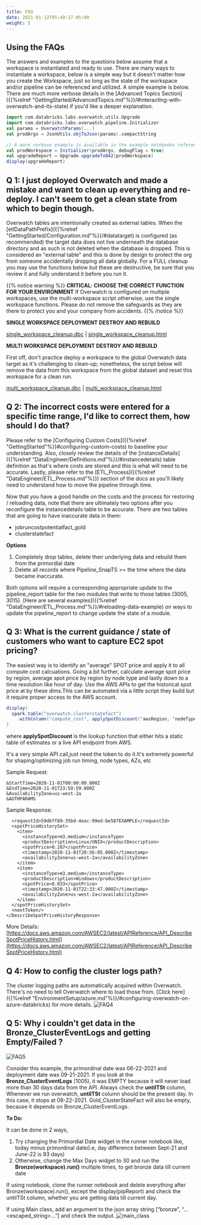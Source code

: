 ```yaml
---
title: FAQ
date: 2021-01-12T05:49:17-05:00
weight: 5
---
```


## Using the FAQs
The answers and examples to the questions below assume that a workspace is instantiated and ready to use.
There are many ways to instantiate a workspace, below is a simple way but it doesn't matter how you create the
Workspace, just so long as the state of the workspace and/or pipeline can be referenced and utilized.
A simple example is below. There are much more verbose details in the
[Advanced Topics Section]({{%relref "GettingStarted/AdvancedTopics.md"%}}/#interacting-with-overwatch-and-its-state)
if you'd like a deeper explanation.
```scala
import com.databricks.labs.overwatch.utils.Upgrade
import com.databricks.labs.overwatch.pipeline.Initializer
val params = OverwatchParams(...)
val prodArgs = JsonUtils.objToJson(params).compactString

// A more verbose example is available in the example notebooks referenced above
val prodWorkspace = Initializer(prodArgs, debugFlag = true)
val upgradeReport = Upgrade.upgradeTo042(prodWorkspace)
display(upgradeReport)
```

## Q 1: I just deployed Overwatch and made a mistake and want to clean up everything and re-deploy. I can't seem to get a clean state from which to begin though.
Overwatch tables are intentionally created as external tables. When the
[etlDataPathPrefix]({{%relref "GettingStarted/Configuration.md"%}}/#datatarget) is configured (as recommended)
the target data does not live underneath the database directory and as such is not deleted when the database is dropped.
This is considered an "external table" and this is done by design to protect the org from someone accidentally dropping
all data globally. For a FULL cleanup you may use the functions below but these are destructive, be sure that
you review it and fully understand it before you run it.

{{% notice warning %}}
**CRITICAL**: **CHOOSE THE CORRECT FUNCTION FOR YOUR ENVIRONMENT**
If Overwatch is configured on multiple workspaces, use the multi-workspace script otherwise, use the
single workspace functions. Please do not remove the safeguards as they are there to protect you and your company from
accidents.
{{% /notice %}}

**SINGLE WORKSPACE DEPLOYMENT DESTROY AND REBUILD**

[single_workspace_cleanup.dbc](/assets/FAQ/single_workspace_cleanup.dbc) |
[single_workspace_cleanup.html](/assets/FAQ/single_workspace_cleanup.html)

**MULTI WORKSPACE DEPLOYMENT DESTROY AND REBUILD**

First off, don't practice deploy a workspace to the global Overwatch data target as it's challenging to clean-up;
nonetheless, the script below will remove the data from this workspace from the global dataset and reset this
workspace for a clean run.

[multi_workspace_cleanup.dbc](/assets/FAQ/multi_workspace_cleanup.dbc) |
[multi_workspace_cleanup.html](/assets/FAQ/multi_workspace_cleanup.html)

## Q 2: The incorrect costs were entered for a specific time range, I'd like to correct them, how should I do that?
Please refer to the [Configuring Custom Costs]({{%relref "GettingStarted"%}}#configuring-custom-costs)
to baseline your understanding. Also, closely review the details of the
[instanceDetails]({{%relref "DataEngineer/Definitions.md"%}}/#instancedetails)
table definition as that's where costs are stored and this is what will need to be accurate. Lastly,
please refer to the [ETL_Process]({{%relref "DataEngineer/ETL_Process.md"%}}) section of the docs as
you'll likely need to understand how to move the pipeline through time.

Now that you have a good handle on the costs and the process for restoring / reloading data, note that there are
ultimately two options after you reconfigure the instancedetails table to be accurate. There are two tables that
are going to have inaccurate data in them:
* jobruncostpotentialfact_gold
* clusterstatefact

**Options**
1. Completely drop tables, delete their underlying data and rebuild them from the primordial date
2. Delete all records where Pipeline_SnapTS >= the time where the data became inaccurate.

Both options will require a corresponding appropriate update to the pipeline_report table for the two modules
that write to those tables (3005, 3015). [Here are several examples]({{%relref "DataEngineer/ETL_Process.md"%}}/#reloading-data-example)
on ways to update the pipeline_report to change update the state of a module.

## Q 3: What is the current guidance / state of customers who want to capture EC2 spot pricing?

The easiest way is to identify an "average" SPOT price and apply it to all compute cost calcuations. Going a bit further, calculate average spot price by region, average spot price by region by node type and lastly down to a time resolution like hour of day. Use the AWS APIs to get the historical spot price at by these dims.This can be automated via a little script they build but it require proper access to the AWS account.

```scala
display(
  spark.table("overwatch.clusterstatefact")
    .withColumn("compute_cost", applySpotDiscount('awsRegion, 'nodeTypeID)
)
```
where **applySpotDiscount** is the lookup function that either hits a static table of estimates or a live API endpoint from AWS.

It's a very simple API call,just need the token to do it.It's extremely powerful for shaping/optimizing job run timing, node types, AZs, etc

Sample Request:
```https://ec2.amazonaws.com/?Action=DescribeSpotPriceHistory
&StartTime=2020-11-01T00:00:00.000Z
&EndTime=2020-11-01T23:59:59.000Z
&AvailabilityZone=us-west-2a
&AUTHPARAMS
```
Sample Response:
```<DescribeSpotPriceHistoryResponse xmlns="http://ec2.amazonaws.com/doc/2020-11-15/">
  <requestId>59dbff89-35bd-4eac-99ed-be587EXAMPLE</requestId>
  <spotPriceHistorySet>
    <item>
      <instanceType>m3.medium</instanceType>
      <productDescription>Linux/UNIX</productDescription>
      <spotPrice>0.287</spotPrice>
      <timestamp>2020-11-01T20:56:05.000Z</timestamp>
      <availabilityZone>us-west-2a</availabilityZone>
    </item>
    <item>
      <instanceType>m3.medium</instanceType>
      <productDescription>Windows</productDescription>
      <spotPrice>0.033</spotPrice>
      <timestamp>2020-11-01T22:33:47.000Z</timestamp>
      <availabilityZone>us-west-2a</availabilityZone>
    </item>
  </spotPriceHistorySet>
  <nextToken/>
</DescribeSpotPriceHistoryResponse>
```
More Details: [https://docs.aws.amazon.com/AWSEC2/latest/APIReference/API_DescribeSpotPriceHistory.html](https://docs.aws.amazon.com/AWSEC2/latest/APIReference/API_DescribeSpotPriceHistory.html)



## Q 4: How to config the cluster logs path?
The cluster logging paths are automatically acquired within Overwatch. There's no need to tell Overwatch where to load those from.
[Click here]({{%relref "EnvironmentSetup/azure.md"%}}/#configuring-overwatch-on-azure-databricks) for more details.
![FAQ4](/images/_index/FAQ/faq4.png)

## Q 5: Why i couldn't get data in the Bronze_ClusterEventLogs and getting Empty/Failed ?
![FAQ5](/images/FAQ/clustereventlogs.png)

Consider this example, the primordinal date was 06-22-2021 and deployment date was 09-21-2021.
If you look at the **Bronze_ClusterEventLogs** (1005), it was EMPTY because it will never load more than 30 days data from the API. Always check the **untilTSt** column, Whenever we run overwatch, **untilTSt** column should be the present day. In this case, it stops at 08-22-2021. Gold_ClusterStateFact will also be empty, because it depends on Bronze_ClusterEventLogs.  

**To Do:**  

It can be done in 2 ways,
1. Try changing the Primordial Date widget in the runner notebook like, today minus primordinal date(i.e, day difference between Sept-21 and June-22 is 93 days)
2. Otherwise, change the Max Days widget to 30 and run the **Bronze(workspace).run()** multiple times, to get bronze data till current date

If using notebook, clone the runner notebook and delete everything after Bronze(workspace).run(), except the display(pipReport) and check the untilTSt column, whether you are getting data till current day.

If using Main class, add an argument to the json array string [“bronze”, “...<escaped_string>…”] and check the output.
![main_class](/images/FAQ/main_class.png)
